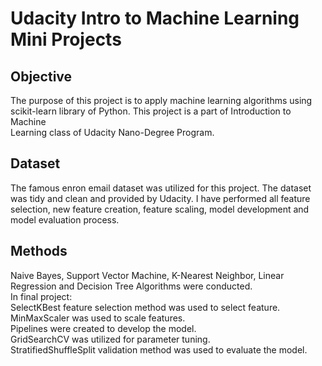 Udacity Intro to Machine Learning Mini Projects
==============

## Objective
The purpose of this project is to apply machine learning algorithms using  
scikit-learn library of Python.
This project is a part of Introduction to Machine  
Learning class of Udacity Nano-Degree Program.

## Dataset
The famous enron email dataset was utilized for this project. The dataset was tidy  and clean and provided by Udacity. I have performed all feature selection, new feature creation, feature scaling, model development and model evaluation process.

## Methods
Naive Bayes, Support Vector Machine, K-Nearest Neighbor, Linear Regression and  Decision Tree Algorithms were conducted.  
In final project:  
SelectKBest feature selection method was used to select feature.   
MinMaxScaler was used to scale features.  
Pipelines were created to develop the model.  
GridSearchCV was utilized for parameter tuning.  
StratifiedShuffleSplit validation method was used to evaluate the model.  
